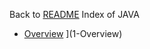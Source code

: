 Back to [README](../../../../README.md)
Index of JAVA

- [Overview](./1-Overview.md) ](1-Overview)


 

